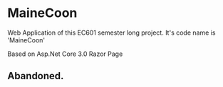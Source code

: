 # MaineCoon
Web Application of this EC601 semester long project. It's code name is 'MaineCoon'

Based on Asp.Net Core 3.0 Razor Page
## Abandoned.
